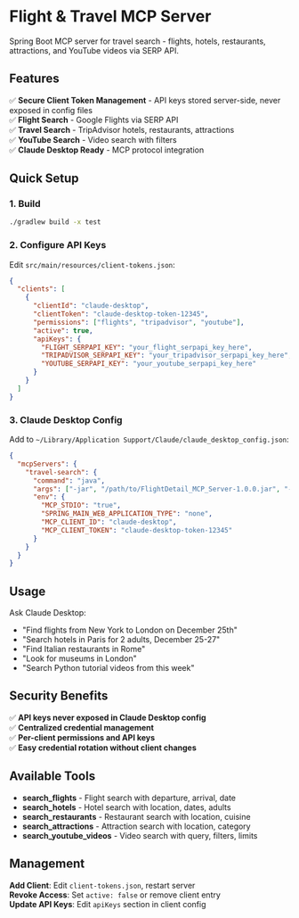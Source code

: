 # Flight & Travel MCP Server

Spring Boot MCP server for travel search - flights, hotels, restaurants, attractions, and YouTube videos via SERP API.

## Features

✅ **Secure Client Token Management** - API keys stored server-side, never exposed in config files  
✅ **Flight Search** - Google Flights via SERP API  
✅ **Travel Search** - TripAdvisor hotels, restaurants, attractions  
✅ **YouTube Search** - Video search with filters  
✅ **Claude Desktop Ready** - MCP protocol integration  

## Quick Setup

### 1. Build
```bash
./gradlew build -x test
```

### 2. Configure API Keys
Edit `src/main/resources/client-tokens.json`:
```json
{
  "clients": [
    {
      "clientId": "claude-desktop",
      "clientToken": "claude-desktop-token-12345",
      "permissions": ["flights", "tripadvisor", "youtube"],
      "active": true,
      "apiKeys": {
        "FLIGHT_SERPAPI_KEY": "your_flight_serpapi_key_here",
        "TRIPADVISOR_SERPAPI_KEY": "your_tripadvisor_serpapi_key_here",
        "YOUTUBE_SERPAPI_KEY": "your_youtube_serpapi_key_here"
      }
    }
  ]
}
```

### 3. Claude Desktop Config
Add to `~/Library/Application Support/Claude/claude_desktop_config.json`:
```json
{
  "mcpServers": {
    "travel-search": {
      "command": "java",
      "args": ["-jar", "/path/to/FlightDetail_MCP_Server-1.0.0.jar", "--stdio"],
      "env": {
        "MCP_STDIO": "true",
        "SPRING_MAIN_WEB_APPLICATION_TYPE": "none",
        "MCP_CLIENT_ID": "claude-desktop",
        "MCP_CLIENT_TOKEN": "claude-desktop-token-12345"
      }
    }
  }
}
```

## Usage

Ask Claude Desktop:
- "Find flights from New York to London on December 25th"
- "Search hotels in Paris for 2 adults, December 25-27"
- "Find Italian restaurants in Rome"  
- "Look for museums in London"
- "Search Python tutorial videos from this week"

## Security Benefits

✅ **API keys never exposed in Claude Desktop config**  
✅ **Centralized credential management**  
✅ **Per-client permissions and API keys**  
✅ **Easy credential rotation without client changes**

## Available Tools

- **search_flights** - Flight search with departure, arrival, date
- **search_hotels** - Hotel search with location, dates, adults
- **search_restaurants** - Restaurant search with location, cuisine
- **search_attractions** - Attraction search with location, category  
- **search_youtube_videos** - Video search with query, filters, limits

## Management

**Add Client**: Edit `client-tokens.json`, restart server  
**Revoke Access**: Set `active: false` or remove client entry  
**Update API Keys**: Edit `apiKeys` section in client config

